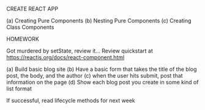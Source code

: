CREATE REACT APP 

(a) Creating Pure Components
(b) Nesting Pure Components
(c) Creating Class Components

HOMEWORK 

Got murdered by setState, review it... 
Review quickstart at https://reactjs.org/docs/react-component.html 

(a) Build basic blog site
(b) Have a basic form that takes the title of the blog post, the body, and the author
(c) when the user hits submit, post that information on the page
(d) Show each blog post you create in some kind of list format 




If successful, read lifecycle methods for next week